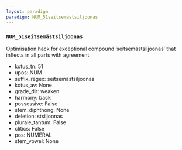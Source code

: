 ```yaml
---
layout: paradigm
paradigm: NUM_51seitsemästsiljoonas
---
```

### ` NUM_51seitsemästsiljoonas `

Optimisation hack for exceptional compound ’seitsemästsiljoonas’ that inflects in all parts with agreement
* kotus_tn: 51
* upos: NUM
* suffix_regex: seitsemästsiljoonas
* kotus_av: None
* grade_dir: weaken
* harmony: back
* possessive: False
* stem_diphthong: None
* deletion: stsiljoonas
* plurale_tantum: False
* clitics: False
* pos: NUMERAL
* stem_vowel: None
